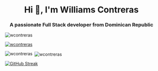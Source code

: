<h1 align="center">Hi 👋, I'm Williams Contreras</h1>
<h3 align="center">A passionate Full Stack developer from Dominican Republic</h3>

<p align="left"> <img src="https://komarev.com/ghpvc/?username=wcontreras&label=Profile%20views&color=0e75b6&style=flat" alt="wcontreras" /> </p>

<p align="left"> <a href="https://github.com/ryo-ma/github-profile-trophy"><img src="https://github-profile-trophy.vercel.app/?username=wcontreras&row=1&margin-w=15)" alt="wcontreras" /></a> </p>

<p><img align="left" src="https://github-readme-stats.vercel.app/api/top-langs?username=wcontreras&show_icons=true&locale=en&layout=compact" alt="wcontreras" /></p>

<p>&nbsp;<img align="center" src="https://github-readme-stats.vercel.app/api?username=wcontreras&show_icons=true&locale=en&theme=transparent" alt="wcontreras" /></p>

<p><a href="https://git.io/streak-stats"><img src="https://github-readme-streak-stats.herokuapp.com?user=wcontreras&theme=dark" alt="GitHub Streak" /></a></p>
